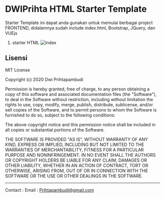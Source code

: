 # DWIPrihta HTML Starter Template

Starter Template ini dapat anda gunakan untuk memulai berbagai project FRONTEND, didalamnya sudah include index.html, Bootstrap, JQuery, dan VUEjs

1. starter HTML
   ![index](https://user-images.githubusercontent.com/58933022/88482140-aab9e480-cf89-11ea-8b1d-b7c3ef110df4.PNG)

## Lisensi

MIT License

Copyright (c) 2020 Dwi Prihtapambudi

Permission is hereby granted, free of charge, to any person obtaining a copy
of this software and associated documentation files (the "Software"), to deal
in the Software without restriction, including without limitation the rights
to use, copy, modify, merge, publish, distribute, sublicense, and/or sell
copies of the Software, and to permit persons to whom the Software is
furnished to do so, subject to the following conditions:

The above copyright notice and this permission notice shall be included in all
copies or substantial portions of the Software.

THE SOFTWARE IS PROVIDED "AS IS", WITHOUT WARRANTY OF ANY KIND, EXPRESS OR
IMPLIED, INCLUDING BUT NOT LIMITED TO THE WARRANTIES OF MERCHANTABILITY,
FITNESS FOR A PARTICULAR PURPOSE AND NONINFRINGEMENT. IN NO EVENT SHALL THE
AUTHORS OR COPYRIGHT HOLDERS BE LIABLE FOR ANY CLAIM, DAMAGES OR OTHER
LIABILITY, WHETHER IN AN ACTION OF CONTRACT, TORT OR OTHERWISE, ARISING FROM,
OUT OF OR IN CONNECTION WITH THE SOFTWARE OR THE USE OR OTHER DEALINGS IN THE
SOFTWARE.

<hr>

Contact :
Email : Prihtapambudi@gmail.com

